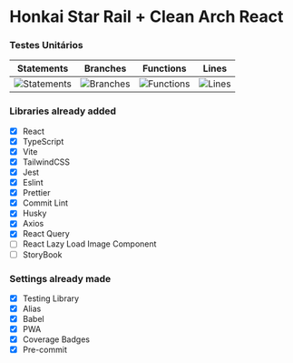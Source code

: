 # Honkai Star Rail + Clean Arch React

### Testes Unitários

|                                        Statements                                        |                                       Branches                                       |                                       Functions                                        |                                     Lines                                      |
| :--------------------------------------------------------------------------------------: | :----------------------------------------------------------------------------------: | :------------------------------------------------------------------------------------: | :----------------------------------------------------------------------------: |
| ![Statements](https://img.shields.io/badge/statements-100%25-brightgreen.svg?style=flat) | ![Branches](https://img.shields.io/badge/branches-100%25-brightgreen.svg?style=flat) | ![Functions](https://img.shields.io/badge/functions-100%25-brightgreen.svg?style=flat) | ![Lines](https://img.shields.io/badge/lines-100%25-brightgreen.svg?style=flat) |

### Libraries already added

- [x] React
- [x] TypeScript
- [x] Vite
- [x] TailwindCSS
- [x] Jest
- [x] Eslint
- [x] Prettier
- [x] Commit Lint
- [x] Husky
- [x] Axios
- [x] React Query
- [ ] React Lazy Load Image Component
- [ ] StoryBook

### Settings already made

- [x] Testing Library
- [x] Alias
- [x] Babel
- [x] PWA
- [x] Coverage Badges
- [x] Pre-commit
